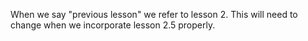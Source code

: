 <!-- Copyright (c) 2016 K Team. All Rights Reserved. -->

When we say "previous lesson" we refer to lesson 2.  This will need to change
when we incorporate lesson 2.5 properly.
